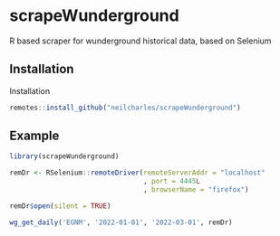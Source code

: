 
# scrapeWunderground

<!-- badges: start -->
<!-- badges: end -->

R based scraper for wunderground historical data, based on Selenium

## Installation

Installation

``` r
remotes::install_github("neilcharles/scrapeWunderground")
```

## Example
``` r
library(scrapeWunderground)

remDr <- RSelenium::remoteDriver(remoteServerAddr = "localhost"
                                 , port = 4445L
                                 , browserName = "firefox")

remDr$open(silent = TRUE)

wg_get_daily('EGNM', '2022-01-01', '2022-03-01', remDr)
```
